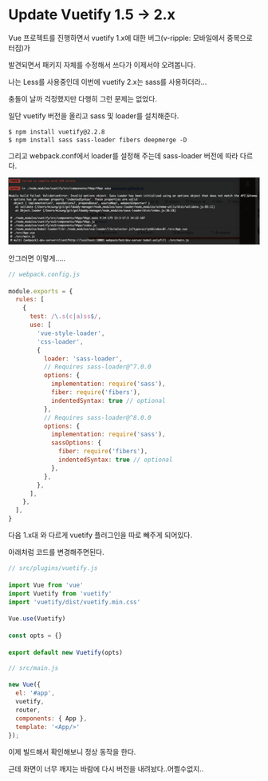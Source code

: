 # Update Vuetify 1.5 -> 2.x



Vue 프로젝트를 진행하면서 vuetify 1.x에 대한 버그(v-ripple: 모바일에서 중복으로 터짐)가 

발견되면서 패키지 자체를 수정해서 쓰다가 이제서야 오려봅니다.

나는 Less를 사용중인데 이번에 vuetify 2.x는 sass를 사용하더라...

충돌이 날까 걱정했지만 다행히 그런 문제는 없었다.

일단 vuetify 버전을 올리고 sass 및 loader를 설치해준다.
``` npm
$ npm install vuetify@2.2.8
$ npm install sass sass-loader fibers deepmerge -D
```

그리고 webpack.conf에서 loader를 설정해 주는데 sass-loader 버전에 따라 다르다.

![Local Picture](/images/error.png "Local Picture")

안그러면 이렇게.....

``` javascript
// webpack.config.js

module.exports = {
  rules: [
    {
      test: /\.s(c|a)ss$/,
      use: [
        'vue-style-loader',
        'css-loader',
        {
          loader: 'sass-loader',
          // Requires sass-loader@^7.0.0
          options: {
            implementation: require('sass'),
            fiber: require('fibers'),
            indentedSyntax: true // optional
          },
          // Requires sass-loader@^8.0.0
          options: {
            implementation: require('sass'),
            sassOptions: {
              fiber: require('fibers'),
              indentedSyntax: true // optional
            },
          },
        },
      ],
    },
  ],
}
```

다음 1.x대 와 다르게 vuetify 플러그인을 따로 빼주게 되어있다.

아래처럼 코드를 변경해주면된다.

``` javascript
// src/plugins/vuetify.js

import Vue from 'vue'
import Vuetify from 'vuetify'
import 'vuetify/dist/vuetify.min.css'

Vue.use(Vuetify)

const opts = {}

export default new Vuetify(opts)
```

``` javascript
// src/main.js

new Vue({
  el: '#app',
  vuetify,
  router,
  components: { App },
  template: '<App/>'
});
```

이제 빌드해서 확인해보니 정상 동작을 한다.

근데 화면이 너무 깨지는 바람에 다시 버전을 내려놨다..어쩔수없지..





